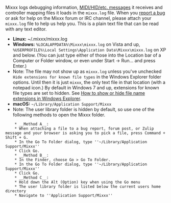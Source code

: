 Mixxx logs debugging information, [MIDI/HID/etc.
messages](command_line_options) it receives and controller mapping files
it loads in the `mixxx.log` file. When you [report a
bug](reporting%20bugs) or ask for help on the Mixxx forum or IRC
channel, please attach your `mixxx.log` file to help us help you. This
is a plain text file that can be read with any text editor.

  - **Linux:** \~/.mixxx/mixxx.log
  - **Windows:** `%LOCALAPPDATA%\Mixxx\mixxx.log` on Vista and up,
    `%USERPROFILE%\Local Settings\Application Data\Mixxx\mixxx.log` on
    XP and below. (You can just type either of those into the Location
    bar of a Computer or Folder window, or even under Start -\> Run...
    and press Enter.)
  - Note: The file may not show up as `mixxx.log` unless you've
    unchecked `Hide extensions for known file types` in the Windows
    Explorer folder options. Until then it is just `mixxx`, the only
    text file in that location (with a notepad icon.) By default in
    Windows 7 and up, extensions for known file types are set to hidden.
    See [How to show or hide file name extensions in Windows
    Explorer](http://support.microsoft.com/kb/865219).
  - **macOS:** `~/Library/Application Support/Mixxx`
  - Note: The user library folder is hidden by default, so use one of
    the following methods to open the Mixxx folder.

<!-- end list -->

``` 
    * __Method A__:
    * When attaching a file to a bug report, forum post, or Zulip message and your browser is asking you to pick a file, press Command + Shift + G.
    * In the Go To Folder dialog, type ''~/Library/Application Support/Mixxx''
    * Click Go.
    * __Method B__:
    * In the Finder, choose Go > Go To Folder.
    * In the Go To Folder dialog, type ''~/Library/Application Support/Mixxx''
    * Click Go.
    * __Method C__:
    * Hold down the Alt (Option) key when using the Go menu
    * The user library folder is listed below the current users home directory
    * Navigate to ''Application Support/Mixxx''
```
